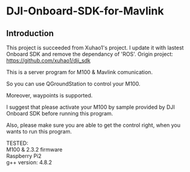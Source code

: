 # DJI-Onboard-SDK-for-Mavlink
## Introduction
This project is succeeded from Xuhao1's project. I update it with lastest Onboard SDK and remove the dependancy of 'ROS'.
Origin project:  https://github.com/xuhao1/dji_sdk

This is a server program for M100 & Mavlink comunication.

So you can use QGroundStation to control your M100.

Moreover, waypoints is supported.

I suggest that please activate your M100 by sample provided by DJI Onboard SDK before running this program.

Also, please make sure you are able to get the control right, when you wants to run this program. 

TESTED:   
M100 & 2.3.2 firmware  
Raspberry Pi2  
g++ version: 4.8.2  
